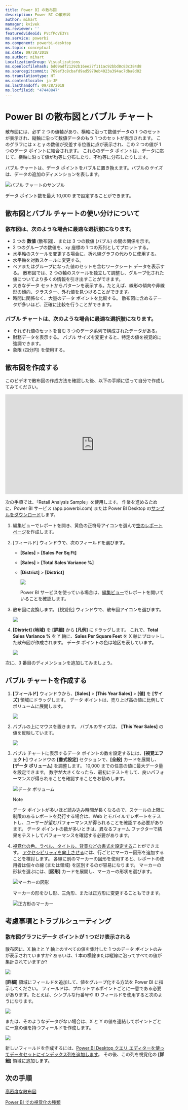```yaml
---
title: Power BI の散布図
description: Power BI の散布図
author: mihart
manager: kvivek
ms.reviewer: ''
featuredvideoid: PVcfPoVE3Ys
ms.service: powerbi
ms.component: powerbi-desktop
ms.topic: conceptual
ms.date: 09/28/2018
ms.author: mihart
LocalizationGroup: Visualizations
ms.openlocfilehash: bd09adf21292b16ee27f111ac92bbd8c83c384d8
ms.sourcegitcommit: 769ef3c8cbafd9ad5979eb4023a394ac7dba8d02
ms.translationtype: HT
ms.contentlocale: ja-JP
ms.lasthandoff: 09/28/2018
ms.locfileid: "47448847"
---
```

# <a name="scatter-charts-and-bubble-charts-in-power-bi"></a>Power BI の散布図とバブル チャート
散布図には、必ず 2 つの値軸があり、横軸に沿って数値データの 1 つのセットが表示され、縦軸に沿って数値データのもう 1 つのセットが表示されます。 このグラフには x と y の数値が交差する位置に点が表示され、この 2 つの値が 1 つのデータ ポイントに結合されます。 これらのデータ ポイントは、データに応じて、横軸に沿って値が均等に分布したり、不均等に分布したりします。

バブル チャートは、データ ポイントをバブルに置き換えます。バブルの*サイズ*は、データの追加のディメンションを表します。

![バブル チャートのサンプル](media/power-bi-visualization-scatter/power-bi-bubble-chart.png)

データ ポイント数を最大 10,000 まで設定することができます。  

## <a name="when-to-use-a-scatter-chart-or-bubble-chart"></a>散布図とバブル チャートの使い分けについて
### <a name="scatter-charts-are-a-great-choice"></a>散布図は、次のような場合に最適な選択肢になります。
* 2 つの **数値** (散布図)、または 3 つの数値 (バブル) の間の関係を示す。
* 2 つのグループの数値を、xy 座標の 1 つの系列としてプロットする。
* 水平軸のスケールを変更する場合に、折れ線グラフの代わりに使用する。    
* 水平軸を対数スケールに変更する。
* ペアまたはグループになった値のセットを含むワークシート データを表示する。 散布図では、2 つの軸のスケールを独立して調整し、グループ化された値についてより多くの情報を引き出すことができます。
* 大きなデータ セットからパターンを表示する。たとえば、線形の傾向や非線形の傾向、クラスター、外れ値を見つけることができます。
* 時間に関係なく、大量のデータ ポイントを比較する。  散布図に含めるデータが多いほど、正確に比較を行うことができます。

### <a name="bubble-charts-are-a-great-choice"></a>バブル チャートは、次のような場合に最適な選択肢になります。
* それぞれ値のセットを含む 3 つのデータ系列で構成されたデータがある。
* 財務データを表示する。  バブル サイズを変更すると、特定の値を視覚的に強調できます。
* 象限 (四分円) を使用する。

## <a name="create-a-scatter-chart"></a>散布図を作成する
このビデオで散布図の作成方法を確認した後、以下の手順に従って自分で作成してみてください。

<iframe width="560" height="315" src="https://www.youtube.com/embed/PVcfPoVE3Ys?list=PL1N57mwBHtN0JFoKSR0n-tBkUJHeMP2cP" frameborder="0" allowfullscreen></iframe>


次の手順では、「Retail Analysis Sample」を使用します。 作業を進めるために、Power BI サービス (app.powerbi.com) または Power BI Desktop の[サンプルをダウンロード](../sample-datasets.md)します。   

1. 編集ビューでレポートを開き、黄色の正符号アイコンを選んで[空のレポート ページ](../power-bi-report-add-page.md)を作成します。
 
2. [フィールド] ウィンドウで、次のフィールドを選びます。
   - **[Sales]** > **[Sales Per Sq Ft]**
   - **[Sales]** > **[Total Sales Variance %]**
   - **[District]** > **[District]**

     ![](media/power-bi-visualization-scatter/power-bi-bar-chart.png)

     Power BI サービスを使っている場合は、[編集ビュー](../service-interact-with-a-report-in-editing-view.md)でレポートを開いていることを確認します。

3. 散布図に変換します。 [視覚化] ウィンドウで、散布図アイコンを選びます。

   ![](media/power-bi-visualization-scatter/pbi_scatter_chart_icon.png)

4. **[District] \(地域)** を **[詳細]** から **[凡例]** にドラッグします。 これで、**Total Sales Variance %** を Y 軸に、**Sales Per Square Feet** を X 軸にプロットした散布図が作成されます。 データ ポイントの色は地区を表しています。

    ![](media/power-bi-visualization-scatter/power-bi-scatter.png)

次に、3 番目のディメンションを追加してみましょう。

## <a name="create-a-bubble-chart"></a>バブル チャートを作成する

1. **[フィールド]** ウィンドウから、**[Sales]** > **[This Year Sales]** > **[値]** を **[サイズ]** 領域にドラッグします。 データ ポイントは、売り上げ高の値に比例してボリュームに展開します。
   
   ![](media/power-bi-visualization-scatter/power-bi-bubble.png)

2. バブルの上にマウスを置きます。 バブルのサイズは、 **[This Year Sales]** の値を反映しています。
   
    ![](media/power-bi-visualization-scatter/pbi_scatter_chart_hover.png)

3. バブル チャートに表示するデータ ポイントの数を設定するには、**[視覚エフェクト]** ウィンドウの **[書式設定]** セクションで、**[全般]** カードを展開し、**[データ ボリューム]** を調整します。 10,000 までの任意の値に最大データ量を設定できます。 数字が大きくなったら、最初にテストをして、良いパフォーマンスが得られることを確認することをお勧めします。 

    ![データ ボリューム](media/power-bi-visualization-scatter/pbi_scatter_data_volume.png) 

   > [!NOTE]
   > データ ポイントが多いほど読み込み時間が長くなるので、スケールの上限に制限のあるレポートを発行する場合は、Web とモバイルでレポートをテストし、ユーザーが望むパフォーマンスが得られることを確認する必要があります。 データ ポイントの数が多いときは、異なるフォーム ファクターで結果をテストしてパフォーマンスを確認する必要があります。

4. [視覚化の色、ラベル、タイトル、背景などの書式を設定する](service-getting-started-with-color-formatting-and-axis-properties.md)ことができます。 [アクセシビリティを向上させる](../desktop-accessibility.md)には、行ごとにマーカー図形を追加することを検討します。 各線に別のマーカーの図形を使用すると、レポートの使用者は個々の線 (または領域) を区別するのが容易になります。 マーカーの形状を選ぶには、**[図形]** カードを展開し、マーカーの形状を選びます。

      ![マーカーの図形](media/power-bi-visualization-scatter/pbi_scatter_marker.png)

   マーカーの形をひし形、三角形、または正方形に変更することもできます。

   ![正方形のマーカー](media/power-bi-visualization-scatter/pbi_scatter_chart_hover_square.png)


## <a name="considerations-and-troubleshooting"></a>考慮事項とトラブルシューティング

### <a name="your-scatter-chart-has-only-one-data-point"></a>**散布図グラフにデータ ポイントが 1 つだけ表示される**
散布図に、X 軸上と Y 軸上のすべての値を集計した 1 つのデータ ポイントのみが表示されていますか?  あるいは、1 本の横線または縦線に沿ってすべての値が集計されていますか?

![](media/power-bi-visualization-scatter/pbi_scatter_tshoot1.png)

**[詳細]** 領域にフィールドを追加して、値をグループ化する方法を Power BI に指示してください。 フィールドは、プロットするポイントごとに一意である必要があります。たとえば、シンプルな行番号や ID フィールドを使用すると次のようになります。

![](media/power-bi-visualization-scatter/pbi_scatter_tshoot.png)

または、そのようなデータがない場合は、X と Y の値を連結してポイントごとに一意の値を持つフィールドを作成します。

![](media/power-bi-visualization-scatter/pbi_scatter_tshoot2.png)

新しいフィールドを作成するには、[Power BI Desktop クエリ エディターを使ってデータセットにインデックス列を追加します](../desktop-add-custom-column.md)。  その後、この列を視覚化の **[詳細]** 領域に追加します。

## <a name="next-steps"></a>次の手順

[高密度な散布図](desktop-high-density-scatter-charts.md)

[Power BI での視覚化の種類](power-bi-visualization-types-for-reports-and-q-and-a.md)


